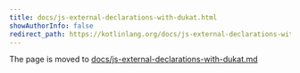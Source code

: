 ```yaml
---
title: docs/js-external-declarations-with-dukat.html
showAuthorInfo: false
redirect_path: https://kotlinlang.org/docs/js-external-declarations-with-dukat.html
---
```


The page is moved to [docs/js-external-declarations-with-dukat.md](docs/js-external-declarations-with-dukat.md)
